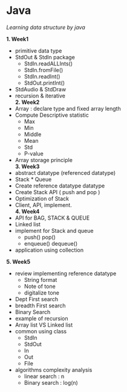 # Java
*Learning data structure by java*     

**1. Week1**  
  * primitive data type
  * StdOut & StdIn package
    * StdIn.readALLInts()
    * StdIn.fromFile()
    * StdIn.readInt()
    * StdOut.printInt()
  * StdAudio & StdDraw
  * recursion & iterative     
**2. Week2**
  * Array : declare type and fixed array length
  * Compute Descriptive statistic
    * Max
    * Min
    * Middle
    * Mean
    * Std
    * P-value
  * Array storage principle     
**3. Week3**     
  * abstract datatype (referenced datatype)
  * Stack * Queue
  * Create reference datatype datatype
  * Create Stack API ( push and pop )
  * Optimization of Stack
  * Client, API, implement.    
**4. Week4**
  * API for BAG, STACK & QUEUE
  * Linked list
  * implement for Stack and queue
    *  push() pop()
    *  enqueue() dequeue()
  * application using collection
 
 **5. Week5**  
* review implementing reference datatype     
  * String format
  * Note of tone
  * digitalize tone
* Dept First search
* breadth First search
* Binary Search
* example of recursion
* Array list VS Linked list
* common using class
  * StdIn
  * StdOut
  * In
  * Out     
  * File 
* algorithms complexity analysis
  * linear search : n
  * Binary search : log(n)
